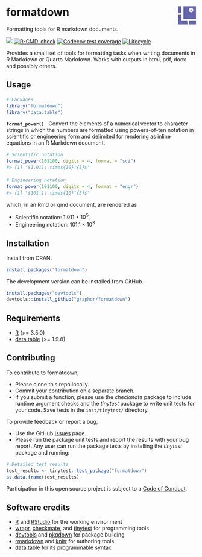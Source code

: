 
<!-- Edit README.Rmd (not README.md) -->

# formatdown <img src="man/figures/logo.png" align="right">

Formatting tools for R markdown documents.

<!-- badges: start -->

[![](https://www.r-pkg.org/badges/version/formatdown)](https://cran.r-project.org/package=formatdown)
[![R-CMD-check](https://github.com/graphdr/formatdown/actions/workflows/check-standard.yaml/badge.svg)](https://github.com/graphdr/formatdown/actions/workflows/check-standard.yaml)
[![Codecov test
coverage](https://codecov.io/gh/graphdr/formatdown/branch/main/graph/badge.svg)](https://app.codecov.io/gh/graphdr/formatdown?branch=main)
[![Lifecycle](https://img.shields.io/badge/lifecycle-experimental-orange.svg)](https://lifecycle.r-lib.org/articles/stages.html#experimental)
<!-- badges: end -->

Provides a small set of tools for formatting tasks when writing
documents in R Markdown or Quarto Markdown. Works with outputs in html,
pdf, docx and possibly others.

## Usage

``` r
# Packages
library("formatdown")
library("data.table")
```

**`format_power()`**   Convert the elements of a numerical vector to
character strings in which the numbers are formatted using powers-of-ten
notation in scientific or engineering form and delimited for rendering
as inline equations in an R Markdown document.

``` r
# Scientific notation
format_power(101100, digits = 4, format = "sci")
#> [1] "$1.011\\times{10}^{5}$"

# Engineering notation
format_power(101100, digits = 4, format = "engr")
#> [1] "$101.1\\times{10}^{3}$"
```

which, in an Rmd or qmd document, are rendered as

- Scientific notation: $1.011\times{10}^{5}$.
- Engineering notation: $101.1\times{10}^{3}$

## Installation

Install from CRAN.

``` r
install.packages("formatdown")
```

The development version can be installed from GitHub.

``` r
install.packages("devtools")
devtools::install_github("graphdr/formatdown")
```

## Requirements

- <a href="https://www.r-project.org/" target="_blank">R</a> (\>= 3.5.0)
- <a href="https://rdatatable.gitlab.io/data.table/"
  target="_blank">data.table</a> (\>= 1.9.8)

## Contributing

To contribute to formatdown,

- Please clone this repo locally.  
- Commit your contribution on a separate branch.
- If you submit a function, please use the *checkmate* package to
  include runtime argument checks and the *tinytest* package to write
  unit tests for your code. Save tests in the `inst/tinytest/`
  directory.

To provide feedback or report a bug,

- Use the GitHub <a href="https://github.com/graphdr/formatdown/issues">
  Issues</a> page.
- Please run the package unit tests and report the results with your bug
  report. Any user can run the package tests by installing the
  *tinytest* package and running:

``` r
# Detailed test results
test_results <- tinytest::test_package("formatdown")
as.data.frame(test_results)
```

Participation in this open source project is subject to a [Code of
Conduct](https://graphdr.github.io/formatdown/CONDUCT.html).

## Software credits

- [R](https://www.r-project.org/) and [RStudio](https://posit.co/) for
  the working environment
- [wrapr](https://CRAN.R-project.org/package=wrapr),
  [checkmate](https://CRAN.R-project.org/package=checkmate), and
  [tinytest](https://CRAN.R-project.org/package=tinytest) for
  programming tools
- [devtools](https://CRAN.R-project.org/package=devtools) and
  [pkgdown](https://CRAN.R-project.org/package=pkgdown) for package
  building
- [rmarkdown](https://CRAN.R-project.org/package=rmarkdown) and
  [knitr](https://CRAN.R-project.org/package=knitr) for authoring tools
- [data.table](https://CRAN.R-project.org/package=data.table) for its
  programmable syntax
